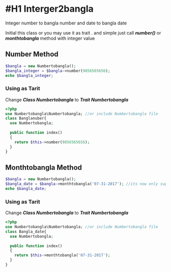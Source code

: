 #H1 Interger2bangla
===================
Integer number to bangla number and date to bangla date

Initial this class or you may use it as trait . and simple just call ***number()*** or ***monthtobangla*** method with integer value

## Number Method

```PHP
$bangla = new Numbertobangla();
$bangla_integer = $bangla->number(9856565656);
echo $bangla_integer;
```
### Using as Tarit

Change ***Class Numbertobangla*** to ***Trait Numbertobangla***

```PHP
<?php 
use Numbertobangla\Numbertobangla; //or include Numbertobangla file
class Banglanuber{
  use Numbertobangla;
  
  public function index()
  {
    return $this->number(9856565656);
  }
}

```
## Monthtobangla Method ##


```PHP
$bangla = new Numbertobangla();
$bangla_date = $bangla->monthtobangla('07-31-2017'); //its now only support mm-dd-yyy and dd--mm-yyy formate
echo $bangla_date;
```
### Using as Tarit

Change ***Class Numbertobangla*** to ***Trait Numbertobangla***

```PHP
<?php 
use Numbertobangla\Numbertobangla; //or include Numbertobangla file
class Bangla_date{
  use Numbertobangla;
  
  public function index()
  {
    return $this->monthtobangla('07-31-2017');
  }
}

```




